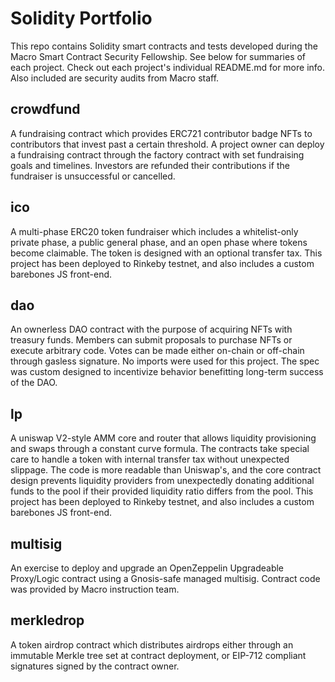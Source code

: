 # Solidity Portfolio
This repo contains Solidity smart contracts and tests developed during the Macro Smart Contract Security Fellowship. See below for summaries of each project. Check out each project's individual README.md for more info. Also included are security audits from Macro staff.

## crowdfund
A fundraising contract which provides ERC721 contributor badge NFTs to contributors that invest past a certain threshold. A project owner can deploy a fundraising contract through the factory contract with set fundraising goals and timelines. Investors are refunded their contributions if the fundraiser is unsuccessful or cancelled.

## ico
A multi-phase ERC20 token fundraiser which includes a whitelist-only private phase, a public general phase, and an open phase where tokens become claimable. The token is designed with an optional transfer tax. This project has been deployed to Rinkeby testnet, and also includes a custom barebones JS front-end.

## dao
An ownerless DAO contract with the purpose of acquiring NFTs with treasury funds. Members can submit proposals to purchase NFTs or execute arbitrary code. Votes can be made either on-chain or off-chain through gasless signature. No imports were used for this project. The spec was custom designed to incentivize behavior benefitting long-term success of the DAO.

## lp
A uniswap V2-style AMM core and router that allows liquidity provisioning and swaps through a constant curve formula. The contracts take special care to handle a token with internal transfer tax without unexpected slippage. The code is more readable than Uniswap's, and the core contract design prevents liquidity providers from unexpectedly donating additional funds to the pool if their provided liquidity ratio differs from the pool. This project has been deployed to Rinkeby testnet, and also includes a custom barebones JS front-end.

## multisig
An exercise to deploy and upgrade an OpenZeppelin Upgradeable Proxy/Logic contract using a Gnosis-safe managed multisig. Contract code was provided by Macro instruction team.

## merkledrop
A token airdrop contract which distributes airdrops either through an immutable Merkle tree set at contract deployment, or EIP-712 compliant signatures signed by the contract owner.
